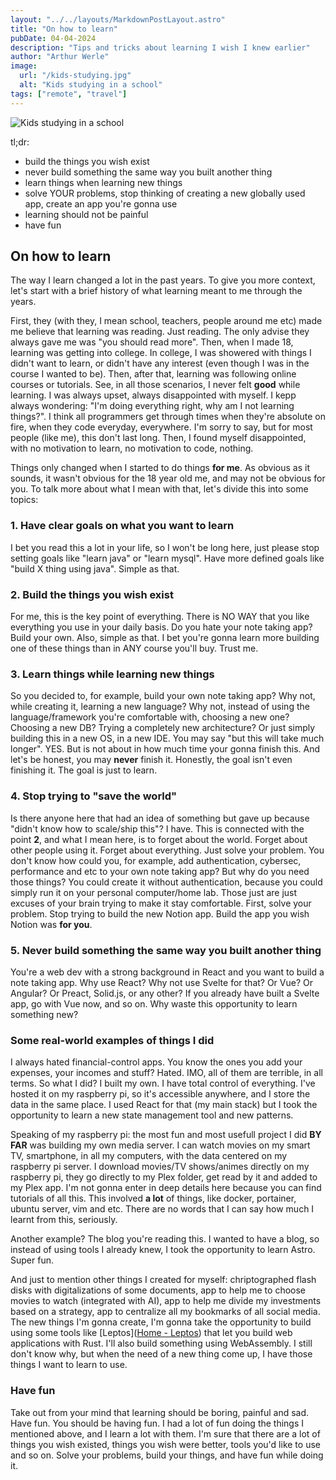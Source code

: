 ```yaml
---
layout: "../../layouts/MarkdownPostLayout.astro"
title: "On how to learn"
pubDate: 04-04-2024
description: "Tips and tricks about learning I wish I knew earlier"
author: "Arthur Werle"
image:
  url: "/kids-studying.jpg"
  alt: "Kids studying in a school"
tags: ["remote", "travel"]
---
```

![Kids studying in a school](/kids-studying.jpg "Kids studying in a school")

tl;dr:
- build the things you wish exist
- never build something the same way you built another thing
- learn things when learning new things
- solve YOUR problems, stop thinking of creating a new globally used app, create an app you're gonna use
- learning should not be painful
- have fun


## On how to learn

The way I learn changed a lot in the past years. To give you more context, let's start with a brief history of what learning meant to me through the years.

First, they (with they, I mean school, teachers, people around me etc) made me believe that learning was reading. Just reading. The only advise they always gave me was "you should read more". Then, when I made 18, learning was getting into college. In college, I was showered with things I didn't want to learn, or didn't have any interest (even though I was in the course I wanted to be). Then, after that, learning was following online courses or tutorials. See, in all those scenarios, I never felt **good** while learning. I was always upset, always disappointed with myself. I kepp always wondering: "I'm doing everything right, why am I not learning things?". I think all programmers get through times when they're absolute on fire, when they code everyday, everywhere. I'm sorry to say, but for most people (like me), this don't last long. Then, I found myself disappointed, with no motivation to learn, no motivation to code, nothing. 

Things only changed when I started to do things **for me**. As obvious as it sounds, it wasn't obvious for the 18 year old me, and may not be obvious for you. To talk more about what I mean with that, let's divide this into some topics:

### 1. Have clear goals on what you want to learn

I bet you read this a lot in your life, so I won't be long here, just please stop setting goals like "learn java" or "learn mysql". Have more defined goals like "build X thing using java". Simple as that.

### 2. Build the things you wish exist

For me, this is the key point of everything. There is NO WAY that you like everything you use in your daily basis. Do you hate your note taking app? Build your own. Also, simple as that. I bet you're gonna learn more building one of these things than in ANY course you'll buy. Trust me.

### 3. Learn things while learning new things

So you decided to, for example, build your own note taking app? Why not, while creating it, learning a new language? Why not, instead of using the language/framework you're comfortable with, choosing a new one? Choosing a new DB? Trying a completely new architecture? Or just simply building this in a new OS, in a new IDE.  You may say "but this will take much longer". YES. But is not about in how much time your gonna finish this. And let's be honest, you may **never** finish it. Honestly, the goal isn't even finishing it. The goal is just to learn.

### 4. Stop trying to "save the world"

Is there anyone here that had an idea of something but gave up because "didn't know how to scale/ship this"? I have. This is connected with the point **2**, and what I mean here, is to forget about the world. Forget about other people using it. Forget about everything. Just solve your problem. You don't know how could you, for example, add authentication, cybersec, performance and etc to your own note taking app? But why do you need those things? You could create it without authentication, because you could simply run it on your personal computer/home lab. Those just are just excuses of your brain trying to make it stay comfortable. First, solve your problem. Stop trying to build the new Notion app. Build the app you wish Notion was **for you**.

### 5. Never build something the same way you built another thing

You're a web dev with a strong background in React and you want to build a note taking app. Why use React? Why not use Svelte for that? Or Vue? Or Angular? Or Preact, Solid.js, or any other? If you already have built a Svelte app, go with Vue now, and so on. Why waste this opportunity to learn something new? 


### Some real-world examples of things I did

I always hated financial-control apps. You know the ones you add your expenses, your incomes and stuff? Hated. IMO, all of them are terrible, in all terms. So what I did? I built my own. I have total control of everything. I've hosted it on my raspberry pi, so it's accessible anywhere, and I store the data in the same place. I used React for that (my main stack) but I took the opportunity to learn a new state management tool and new patterns.
 
Speaking of my raspberry pi: the most fun and most usefull project I did **BY FAR** was building my own media server. I can watch movies on my smart TV, smartphone, in all my computers, with the data centered on my raspberry pi server. I download movies/TV shows/animes directly on my raspberry pi, they go directly to my Plex folder, get read by it and added to my Plex app. I'm not gonna enter in deep details here because you can find tutorials of all this. This involved **a lot** of things, like docker, portainer, ubuntu server, vim and etc. There are no words that I can say how much I learnt from this, seriously. 
 
Another example? The blog you're reading this. I wanted to have a blog, so instead of using tools I already knew, I took the opportunity to learn Astro. Super fun.
 
And just to mention other things I created for myself: chriptographed flash disks with digitalizations of some documents, app to help me to choose movies to watch (integrated with AI), app to help me divide my investments based on a strategy, app to centralize all my bookmarks of all social media. The new things I'm gonna create, I'm gonna take the opportunity to build using some tools like [Leptos]([Home - Leptos](https://leptos.dev/)) that let you build web applications with Rust. I'll also build something using WebAssembly. I still don't know why, but when the need of a new thing come up, I have those things I want to learn to use. 

### Have fun

Take out from your mind that learning should be boring, painful and sad. Have fun. You should be having fun. I had a lot of fun doing the things I mentioned above, and I learn a lot with them. I'm sure that there are a lot of things you wish existed, things you wish were better, tools you'd like to use and so on. Solve your problems, build your things, and have fun while doing it. 